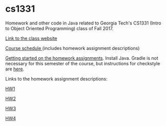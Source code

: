# cs1331
Homework and other code in Java related to Georgia Tech's CS1331 (Intro to Object Oriented Programming) class of Fall 2017.

<a href = "http://cs1331.gatech.edu/"> Link to the class website </a>

<a href = "http://cs1331.gatech.edu/fall2017.html"> Course schedule </a> (includes homework assignment descriptions)  

<a href =  "http://cs1331.gatech.edu/resources.html">Getting started on the homework assignments</a>. Install Java. Gradle is not necessary for this semester of the course, but instructions for checkstyle are <a href = "http://cs1331.gatech.edu/cs1331-style-guide.html">here</a>.

Links to the homework assignment descriptions: 

<a href = "http://cs1331.gatech.edu/fall2017/hw1/hw1-pgn-reader.html">HW1</a>

<a href = "http://cs1331.gatech.edu/fall2017/hw2/hw2-chess-classes.html">HW2</a>

<a href = "http://cs1331.gatech.edu/fall2017/hw3/hw3-pgn-exceptions.html">HW3</a>

<a href = "http://cs1331.gatech.edu/fall2017/hw1/hw4-pgn-reader.html">HW4</a>
